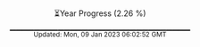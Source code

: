 <p align="center">
⏳Year Progress (2.26 %) <br>
▁▁▁▁▁▁▁▁▁▁▁▁▁▁▁▁▁▁▁▁▁▁▁▁▁▁▁▁▁▁ <br>
<sub>Updated: Mon, 09 Jan 2023 06:02:52 GMT</sub>
</p>

